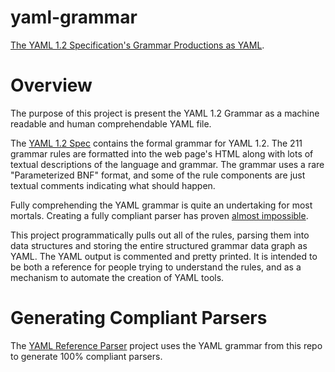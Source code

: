 yaml-grammar
============

[The YAML 1.2 Specification's Grammar Productions as YAML](https://github.com/yaml/yaml-grammar/blob/master/yaml-spec-1.2.yaml).

# Overview

The purpose of this project is present the YAML 1.2 Grammar as a machine readable and human comprehendable YAML file.

The [YAML 1.2 Spec](https://yaml.org/spec/1.2/spec.html) contains the formal grammar for YAML 1.2.
The 211 grammar rules are formatted into the web page's HTML along with lots of textual descriptions of the language and grammar.
The grammar uses a rare "Parameterized BNF" format, and some of the rule components are just textual comments indicating what should happen.

Fully comprehending the YAML grammar is quite an undertaking for most mortals.
Creating a fully compliant parser has proven [almost impossible](http://matrix.yaml.io/).

This project programmatically pulls out all of the rules, parsing them into data structures and storing the entire structured grammar data graph as YAML.
The YAML output is commented and pretty printed.
It is intended to be both a reference for people trying to understand the rules, and as a mechanism to automate the creation of YAML tools.

# Generating Compliant Parsers

The [YAML Reference Parser](https://github.com/yaml/yaml-reference-parser) project uses the YAML grammar from this repo to generate 100% compliant parsers.
